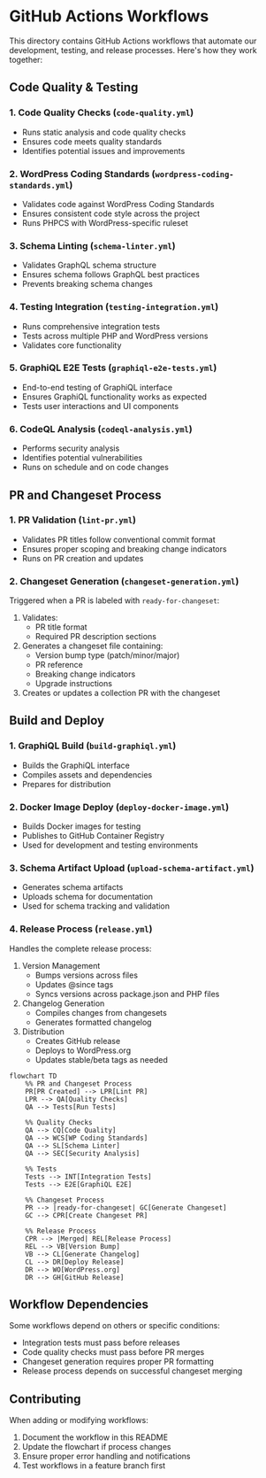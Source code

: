 # GitHub Actions Workflows

This directory contains GitHub Actions workflows that automate our development, testing, and release processes. Here's how they work together:

## Code Quality & Testing

### 1. Code Quality Checks (`code-quality.yml`)

- Runs static analysis and code quality checks
- Ensures code meets quality standards
- Identifies potential issues and improvements

### 2. WordPress Coding Standards (`wordpress-coding-standards.yml`)

- Validates code against WordPress Coding Standards
- Ensures consistent code style across the project
- Runs PHPCS with WordPress-specific ruleset

### 3. Schema Linting (`schema-linter.yml`)

- Validates GraphQL schema structure
- Ensures schema follows GraphQL best practices
- Prevents breaking schema changes

### 4. Testing Integration (`testing-integration.yml`)

- Runs comprehensive integration tests
- Tests across multiple PHP and WordPress versions
- Validates core functionality

### 5. GraphiQL E2E Tests (`graphiql-e2e-tests.yml`)

- End-to-end testing of GraphiQL interface
- Ensures GraphiQL functionality works as expected
- Tests user interactions and UI components

### 6. CodeQL Analysis (`codeql-analysis.yml`)

- Performs security analysis
- Identifies potential vulnerabilities
- Runs on schedule and on code changes

## PR and Changeset Process

### 1. PR Validation (`lint-pr.yml`)

- Validates PR titles follow conventional commit format
- Ensures proper scoping and breaking change indicators
- Runs on PR creation and updates

### 2. Changeset Generation (`changeset-generation.yml`)

Triggered when a PR is labeled with `ready-for-changeset`:

1. Validates:
   - PR title format
   - Required PR description sections
2. Generates a changeset file containing:
   - Version bump type (patch/minor/major)
   - PR reference
   - Breaking change indicators
   - Upgrade instructions
3. Creates or updates a collection PR with the changeset

## Build and Deploy

### 1. GraphiQL Build (`build-graphiql.yml`)

- Builds the GraphiQL interface
- Compiles assets and dependencies
- Prepares for distribution

### 2. Docker Image Deploy (`deploy-docker-image.yml`)

- Builds Docker images for testing
- Publishes to GitHub Container Registry
- Used for development and testing environments

### 3. Schema Artifact Upload (`upload-schema-artifact.yml`)

- Generates schema artifacts
- Uploads schema for documentation
- Used for schema tracking and validation

### 4. Release Process (`release.yml`)

Handles the complete release process:

1. Version Management
   - Bumps versions across files
   - Updates @since tags
   - Syncs versions across package.json and PHP files
2. Changelog Generation
   - Compiles changes from changesets
   - Generates formatted changelog
3. Distribution
   - Creates GitHub release
   - Deploys to WordPress.org
   - Updates stable/beta tags as needed

```mermaid
flowchart TD
    %% PR and Changeset Process
    PR[PR Created] --> LPR[Lint PR]
    LPR --> QA[Quality Checks]
    QA --> Tests[Run Tests]

    %% Quality Checks
    QA --> CQ[Code Quality]
    QA --> WCS[WP Coding Standards]
    QA --> SL[Schema Linter]
    QA --> SEC[Security Analysis]

    %% Tests
    Tests --> INT[Integration Tests]
    Tests --> E2E[GraphiQL E2E]

    %% Changeset Process
    PR --> |ready-for-changeset| GC[Generate Changeset]
    GC --> CPR[Create Changeset PR]

    %% Release Process
    CPR --> |Merged| REL[Release Process]
    REL --> VB[Version Bump]
    VB --> CL[Generate Changelog]
    CL --> DR[Deploy Release]
    DR --> WO[WordPress.org]
    DR --> GH[GitHub Release]
```

## Workflow Dependencies

Some workflows depend on others or specific conditions:

- Integration tests must pass before releases
- Code quality checks must pass before PR merges
- Changeset generation requires proper PR formatting
- Release process depends on successful changeset merging

## Contributing

When adding or modifying workflows:

1. Document the workflow in this README
2. Update the flowchart if process changes
3. Ensure proper error handling and notifications
4. Test workflows in a feature branch first
